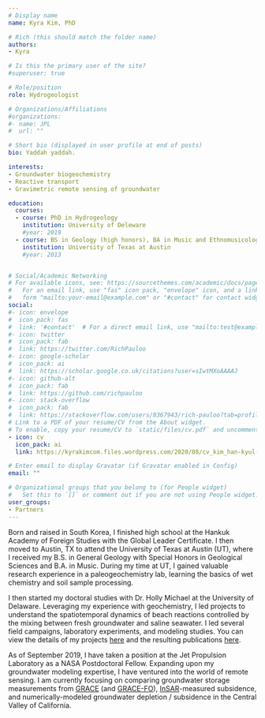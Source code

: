 ```yaml
---
# Display name
name: Kyra Kim, PhD

# Rich (this should match the folder name)
authors:
- Kyra

# Is this the primary user of the site?
#superuser: true

# Role/position
role: Hydrogeologist

# Organizations/Affiliations
#organizations:
#- name: JPL
#  url: ""

# Short bio (displayed in user profile at end of posts)
bio: Yaddah yaddah.

interests:
- Groundwater biogeochemistry  
- Reactive transport  
- Gravimetric remote sensing of groundwater  

education:
  courses:
  - course: PhD in Hydrogeology
    institution: University of Deleware
    #year: 2019
  - course: BS in Geology (high honors), BA in Music and Ethnomusicology (piano)
    institution: University of Texas at Austin
    #year: 2013


# Social/Academic Networking
# For available icons, see: https://sourcethemes.com/academic/docs/page-builder/#icons
#   For an email link, use "fas" icon pack, "envelope" icon, and a link in the
#   form "mailto:your-email@example.com" or "#contact" for contact widget.
social:
#- icon: envelope
#  icon_pack: fas
#  link: '#contact'  # For a direct email link, use "mailto:test@example.org".
#- icon: twitter
#  icon_pack: fab
#  link: https://twitter.com/RichPauloo
#- icon: google-scholar
#  icon_pack: ai
#  link: https://scholar.google.co.uk/citations?user=sIwtMXoAAAAJ
#- icon: github-alt
#  icon_pack: fab
#  link: https://github.com/richpauloo
#- icon: stack-overflow
#  icon_pack: fab
#  link: https://stackoverflow.com/users/8367943/rich-pauloo?tab=profile
# Link to a PDF of your resume/CV from the About widget.
# To enable, copy your resume/CV to `static/files/cv.pdf` and uncomment the lines below.
- icon: cv
  icon_pack: ai
  link: https://kyrakimcom.files.wordpress.com/2020/08/cv_kim_han-kyul-1.pdf

# Enter email to display Gravatar (if Gravatar enabled in Config)
email: ""

# Organizational groups that you belong to (for People widget)
#   Set this to `[]` or comment out if you are not using People widget.
user_groups:
- Partners
---
```


Born and raised in South Korea, I finished high school at the Hankuk Academy of Foreign Studies with the Global Leader Certificate. I then moved to Austin, TX to attend the University of Texas at Austin (UT), where I received my B.S. in General Geology with Special Honors in Geological Sciences and B.A. in Music. During my time at UT, I gained valuable research experience in a paleogeochemistry lab, learning the basics of wet chemistry and soil sample processing. 

I then started my doctoral studies with Dr. Holly Michael at the University of Delaware. Leveraging my experience with geochemistry, I led projects to understand the spatiotemporal dynamics of beach reactions controlled by the mixing between fresh groundwater and saline seawater. I led several field campaigns, laboratory experiments, and modeling studies. You can view the details of my projects [here](https://kyrakim.com/projects/) and the resulting publications [here](https://kyrakim.com/publications/).

As of September 2019, I have taken a position at the Jet Propulsion Laboratory as a NASA Postdoctoral Fellow. Expanding upon my groundwater modeling expertise, I have ventured into the world of remote sensing. I am currently focusing on comparing groundwater storage measurements from [GRACE](https://grace.jpl.nasa.gov/) (and [GRACE-FO](https://gracefo.jpl.nasa.gov/)), [InSAR](https://earth.esa.int/web/guest/missions/esa-operational-eo-missions/sentinel-1)-measured subsidence, and numerically-modeled groundwater depletion / subsidence in the Central Valley of California.